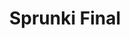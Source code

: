 ---
slug: sprunki-final
title: Sprunki Final
description: "Sprunki Final is an exciting online game. Play for free directly in your browser!"
icon: /images/popular_mods/Sprunki Final.png
url: https://wowtbc.net/sprunkin/sprunki-final/index.html
previewImage: /images/popular_mods/Sprunki Final.png
type: popular mods

# SEO配置
seo:
  title: "Sprunki Final - Play Free Online Game | Fun Browser Games"
  description: "Sprunki Final - Play this fun online game for free in your browser. No download required!"
  ogImage: "/images/popular_mods/Sprunki Final.png"
  keywords: "sprunki-final, online game, browser game, free game, popular mods game, play online"

videoUrls:
  - https://www.youtube.com/embed/example1
  - https://www.youtube.com/embed/example2

whyPlay:
  title: "Why Play Sprunki Final?"
  items:
    - "Immersive Gameplay: Sprunki Final offers an engaging and immersive gaming experience that will keep you entertained for hours"
    - "Challenging Levels: Test your skills with increasingly difficult challenges and obstacles"
    - "Beautiful Graphics: Enjoy stunning visuals and smooth animations that bring the game world to life"
    - "Regular Updates: New content and features are added regularly to keep the game fresh and exciting"
    - "Free to Play: Experience all the fun without spending a penny"
    - "Community Features: Connect with other players, share strategies, and compete for high scores"
    - "Cross-Platform: Play on any device with a web browser, no downloads required"

features:
  title: "Key Features of Sprunki Final"
  image: "/images/popular_mods/Sprunki Final.png"
  items:
    - "Intuitive Controls: Easy to learn controls make Sprunki Final accessible for players of all skill levels"
    - "Multiple Game Modes: Enjoy various gameplay options that provide different challenges and experiences"
    - "Character Customization: Personalize your gaming experience with unique characters and items"
    - "Achievement System: Complete special tasks to earn rewards and recognition"
    - "Leaderboards: Compete with players worldwide and see who can achieve the highest scores"

characteristics:
  title: "Game Characteristics"
  image: "/images/popular_mods/Sprunki Final.png"
  items:
    - "Genre: Popular mods game with elements of strategy and skill"
    - "Difficulty: Suitable for both casual gamers and those seeking a challenge"
    - "Play Time: Quick sessions or extended gameplay, depending on your preference"
    - "Art Style: Vibrant and engaging visuals that enhance the gaming experience"
    - "Sound Design: Immersive audio that complements the gameplay perfectly"

info: "Sprunki Final is an exciting online game that offers players a unique and engaging gaming experience. With its intuitive controls, stunning visuals, and challenging gameplay, Sprunki Final provides hours of entertainment for players of all ages and skill levels. Whether you're looking for a quick gaming session during a break or an extended play session, Sprunki Final delivers an immersive experience that will keep you coming back for more. The game features multiple levels of increasing difficulty, ensuring that players are constantly challenged as they progress. With regular updates adding new content and features, Sprunki Final remains fresh and exciting, providing endless entertainment options for its growing community of players."

howToPlayIntro: "Welcome to Sprunki Final! This guide will walk you through the basics and help you master the game. Whether you're a beginner or looking to improve your skills, these tips and instructions will enhance your gaming experience."

howToPlaySteps:
  - title: "Getting Started"
    description: "Begin your Sprunki Final adventure by familiarizing yourself with the controls. Use your keyboard or mouse to navigate through the game interface. The tutorial will guide you through the basic mechanics and help you understand the objectives."
  - title: "Understanding the Objectives"
    description: "In Sprunki Final, your main goal is to progress through levels by completing specific objectives. Each level presents unique challenges that require different strategies and approaches."
  - title: "Mastering the Controls"
    description: "Practice using the controls to improve your precision and reaction time. Sprunki Final requires quick reflexes and strategic thinking to overcome obstacles and defeat opponents."
  - title: "Utilizing Power-ups"
    description: "Collect power-ups throughout the game to enhance your abilities and overcome difficult challenges. Each power-up offers unique advantages that can be crucial for success."
  - title: "Developing Strategies"
    description: "As you progress in Sprunki Final, develop effective strategies for different scenarios. Analyze patterns, anticipate challenges, and adapt your approach to maximize your performance."

faq:
  title: "Frequently Asked Questions about Sprunki Final"
  items:
    - question: "Is Sprunki Final free to play?"
      answer: "Yes, Sprunki Final is completely free to play directly in your web browser. No downloads or purchases are required to enjoy the full game experience."
    - question: "Can I play Sprunki Final on mobile devices?"
      answer: "Yes, Sprunki Final is optimized for both desktop and mobile play. You can enjoy the game on any device with a web browser and internet connection."
    - question: "Are there any in-game purchases?"
      answer: "While Sprunki Final is free to play, there may be optional in-game purchases available for cosmetic items or additional features that don't affect core gameplay."
    - question: "How often is Sprunki Final updated?"
      answer: "The developers regularly update Sprunki Final with new content, features, and improvements based on player feedback and game performance."
    - question: "Can I play Sprunki Final offline?"
      answer: "Currently, Sprunki Final requires an internet connection to play as it's a browser-based online game."
    - question: "Is Sprunki Final suitable for children?"
      answer: "Yes, Sprunki Final is designed to be family-friendly and suitable for players of all ages."
    - question: "How do I report bugs or issues?"
      answer: "If you encounter any problems while playing Sprunki Final, you can report them through the game's support page or contact the developers directly through their website."
    - question: "Still Have Questions?"
      answer: "If you have additional questions about Sprunki Final that aren't covered in this FAQ, please visit our support center or contact our customer service team for assistance."
---